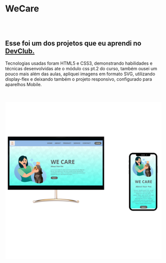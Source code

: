<h1>WeCare </h1>
<br>
<br>
<h2>Esse foi um dos projetos que eu aprendi no <a href="//aulas.devclub.com.br/u/waldeckoliveira">DevClub.</a></h2>
<p>Tecnologias usadas foram HTML5 e CSS3, demonstrando habilidades e técnicas desenvolvidas ate o módulo css pt.2 do curso,
também ousei um pouco mais além das aulas, apliquei imagens em formato SVG, utilizando display-flex e deixando também o projeto responsivo, configurado para aparelhos Mobile.</p>
<br>
<br>
<img src="https://github.com/WaldeckOliveira/We-Care/blob/main/assets/Projeto%20DevClub%20We%20Care%20(1).png?raw=true"/>
